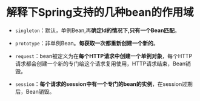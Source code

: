 # 解释下Spring⽀持的⼏种bean的作⽤域

- `singleton`：默认，单例Bean,再**确定Id的情况下,只有一个Bean匹配**。

- `prototype`：非单例Bean。**每获取一次都重新创建一个新的**。

- `request`：bean被定义为在**每个HTTP请求中创建⼀个单例对象**，每个HTTP请求都会创建一个新的专门给这个请求复用使用，HTTP请求结束，Bean销毁。 

- `session`：**每个请求的session中有⼀个专门的bean的实例**，在session过期后，Bean销毁。 